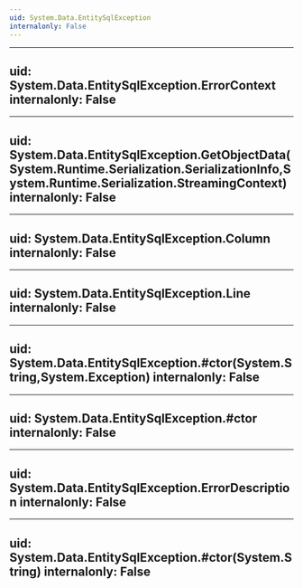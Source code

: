 ```yaml
---
uid: System.Data.EntitySqlException
internalonly: False
---
```


---
uid: System.Data.EntitySqlException.ErrorContext
internalonly: False
---

---
uid: System.Data.EntitySqlException.GetObjectData(System.Runtime.Serialization.SerializationInfo,System.Runtime.Serialization.StreamingContext)
internalonly: False
---

---
uid: System.Data.EntitySqlException.Column
internalonly: False
---

---
uid: System.Data.EntitySqlException.Line
internalonly: False
---

---
uid: System.Data.EntitySqlException.#ctor(System.String,System.Exception)
internalonly: False
---

---
uid: System.Data.EntitySqlException.#ctor
internalonly: False
---

---
uid: System.Data.EntitySqlException.ErrorDescription
internalonly: False
---

---
uid: System.Data.EntitySqlException.#ctor(System.String)
internalonly: False
---
